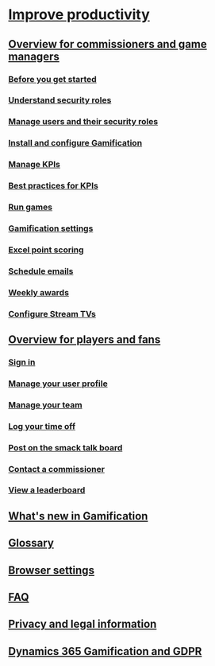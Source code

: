 # [Improve productivity](increase-employee-productivity.md)
## [Overview for commissioners and game managers](for-commissioners-game-managers.md)
### [Before you get started](get-started.md)
### [Understand security roles](understand-security-roles.md)
### [Manage users and their security roles](manage-players-fans.md)
### [Install and configure Gamification](manage-gamification-in-dynamics-365-online.md)
### [Manage KPIs](configure-kpis.md)
### [Best practices for KPIs](best-practices-kpis.md)
### [Run games](run-games.md)
### [Gamification settings](personalize-game-experience.md)
### [Excel point scoring](update-scores-using-excel-point-scoring.md)
### [Schedule emails](schedule-weekly-one-time-emails.md)
### [Weekly awards](define-weekly-awards.md)
### [Configure Stream TVs](configure-view-tvs.md)
## [Overview for players and fans](for-players-fans.md)
### [Sign in](sign-in.md)
### [Manage your user profile](set-up-profile.md)
### [Manage your team](manage-fantasy-team.md)
### [Log your time off](log-time-off.md)
### [Post on the smack talk board](smack-talk-post.md)
### [Contact a commissioner](contact-commissioner.md)
### [View a leaderboard](view-leaderboard.md)
## [What's new in Gamification](release-notes.md)
## [Glossary](glossary.md)
## [Browser settings](browser-system-requirements.md)
## [FAQ](frequently-asked-questions.md)
## [Privacy and legal information](legal-information.md)
## [Dynamics 365 Gamification and GDPR](dynamics-365-gamification-gdpr.md) 
